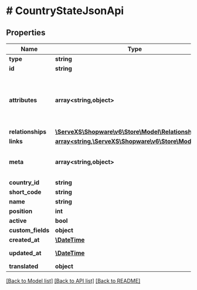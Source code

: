 # # CountryStateJsonApi

## Properties

Name | Type | Description | Notes
------------ | ------------- | ------------- | -------------
**type** | **string** |  |
**id** | **string** |  |
**attributes** | **array<string,object>** | Members of the attributes object (\&quot;attributes\&quot;) represent information about the resource object in which it&#39;s defined. | [optional]
**relationships** | [**\ServeXS\Shopware\v6\Store\Model\Relationships**](Relationships.md) |  | [optional]
**links** | [**array<string,\ServeXS\Shopware\v6\Store\Model\Link>**](Link.md) |  | [optional]
**meta** | **array<string,object>** | Non-standard meta-information that can not be represented as an attribute or relationship. | [optional]
**country_id** | **string** |  |
**short_code** | **string** |  |
**name** | **string** |  |
**position** | **int** |  | [optional]
**active** | **bool** |  | [optional]
**custom_fields** | **object** |  | [optional]
**created_at** | [**\DateTime**](\DateTime.md) |  | [readonly]
**updated_at** | [**\DateTime**](\DateTime.md) |  | [optional] [readonly]
**translated** | **object** |  | [optional]

[[Back to Model list]](../../README.md#models) [[Back to API list]](../../README.md#endpoints) [[Back to README]](../../README.md)
